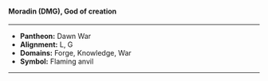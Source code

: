 #### Moradin (DMG), God of creation
___

- **Pantheon:** Dawn War
- **Alignment:** L, G
- **Domains:** Forge, Knowledge, War
- **Symbol:** Flaming anvil
___
